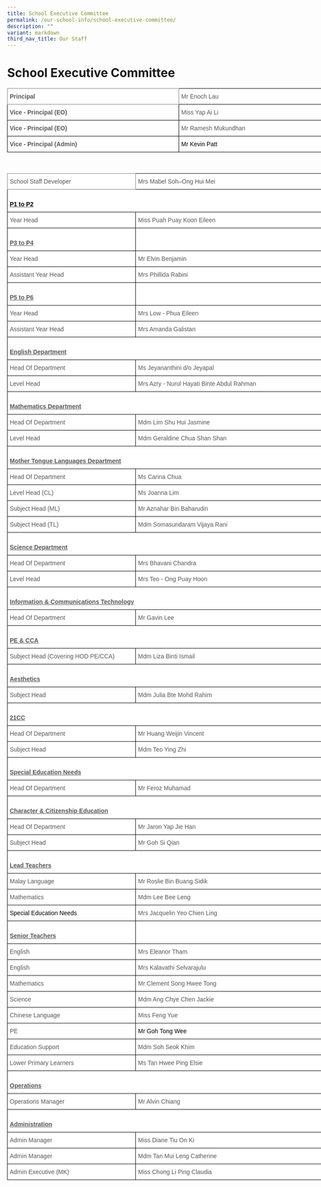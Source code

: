 ```yaml
---
title: School Executive Committee
permalink: /our-school-info/school-executive-committee/
description: ""
variant: markdown
third_nav_title: Our Staff
---
```

# School Executive Committee

<style type="text/css">
.tg  {border-collapse:collapse;border-spacing:0;}
.tg td{border-color:black;border-style:solid;border-width:1px;font-family:Arial, sans-serif;font-size:14px;
  overflow:hidden;padding:10px 5px;word-break:normal;}
.tg th{border-color:black;border-style:solid;border-width:1px;font-family:Arial, sans-serif;font-size:14px;
  font-weight:normal;overflow:hidden;padding:10px 5px;word-break:normal;}
.tg .tg-vlif{background-color:#FFF;border-color:inherit;color:#575756;font-weight:bold;text-align:left;vertical-align:top}
.tg .tg-sna6{background-color:#FFF;color:#575756;font-weight:bold;text-align:left;vertical-align:top}
.tg .tg-lnwz{background-color:#FFF;color:#575756;text-align:left;vertical-align:top}
</style>
<table class="tg" style="undefined;table-layout: fixed; width: 876px">
<colgroup>
<col style="width: 400px">
<col style="width: 400px">
</colgroup>
	
<thead>
  <tr>
    <th class="tg-vlif">Principal</th>
    <th class="tg-lnwz">Mr Enoch Lau</th>
  </tr>
</thead>
	
<tbody>
  <tr>
    <td class="tg-sna6">Vice - Principal (EO)</td>
    <td class="tg-lnwz"><span style="font-weight:normal">Miss Yap Ai Li</span></td>
  </tr>
  <tr>
    <td class="tg-sna6">Vice - Principal (EO)</td>
    <td class="tg-lnwz"><span style="font-weight:normal">Mr Ramesh Mukundhan </span></td>
  </tr>
  <tr>
    <td class="tg-sna6">Vice - Principal (Admin)</td>
    <td class="tg-lnwz"><span style="font-weight:400;color:#000">Mr Kevin Patt</span> </td>
  </tr>
</tbody>
</table>

<br>

<style type="text/css">
.tg  {border-collapse:collapse;border-spacing:0;}
.tg td{border-color:black;border-style:solid;border-width:1px;font-family:Arial, sans-serif;font-size:14px;
  overflow:hidden;padding:10px 5px;word-break:normal;}
.tg th{border-color:black;border-style:solid;border-width:1px;font-family:Arial, sans-serif;font-size:14px;
  font-weight:normal;overflow:hidden;padding:10px 5px;word-break:normal;}
.tg .tg-gi7n{background-color:#FFF;color:#575756;text-align:left;text-decoration:underline;vertical-align:top}
.tg .tg-atqo{background-color:#FFF;color:#575756;font-weight:bold;text-align:center;vertical-align:top}
.tg .tg-sna6{background-color:#FFF;color:#575756;font-weight:bold;text-align:left;vertical-align:top}
.tg .tg-i7qw{background-color:#FFF;border-color:inherit;color:#575756;text-align:left;vertical-align:top}
.tg .tg-lnwz{background-color:#FFF;color:#575756;text-align:left;vertical-align:top}
.tg .tg-biak{background-color:#FFF;color:#575756;font-weight:bold;text-align:left;text-decoration:underline;vertical-align:top}
</style>
<table class="tg" style="undefined;table-layout: fixed; width: 876px">
<colgroup>
<col style="width: 400px">
<col style="width: 800px">
</colgroup>
<thead>
  <tr>
    <th class="tg-i7qw">School Staff Developer</th>
    <th class="tg-lnwz">Mrs Mabel<span style="background-color:transparent"> Soh–Ong Hui Mei</span></th>
  </tr>
</thead>
<tbody>
  <tr>
    <td class="tg-biak" colspan="2"><br><span style="color:#000;background-color:initial">P1 to  P2</span></td>
	</tr>
  <tr>
    <td class="tg-lnwz"><span style="font-weight:400">Year Head</span></td>
    <td class="tg-lnwz"><span style="font-weight:400">Miss Puah Puay Koon Eileen</span></td>
  </tr>
	<tr>
    <td class="tg-sna6"><br><span style="text-decoration:underline">P3 to P4 </span></td>
    <td class="tg-atqo"> </td>
  </tr>
  <tr>
    <td class="tg-lnwz"><span style="font-weight:400">Year Head</span></td>
    <td class="tg-lnwz"><span style="font-weight:400">Mr Elvin Benjamin</span> </td>
  </tr>
  <tr>
    <td class="tg-lnwz"><span style="font-weight:400">Assistant Year Head</span></td>
    <td class="tg-lnwz">Mrs Phillida Rabini</td>
  </tr>  
  
  <tr>
    <td class="tg-sna6"><br><span style="text-decoration:underline">P5 to P6 </span></td>
    <td class="tg-atqo"> </td>
  </tr>
  <tr>
    <td class="tg-lnwz"><span style="font-weight:400">Year Head</span></td>
    <td class="tg-lnwz"><span style="font-weight:400"></span>Mrs Low - Phua Eileen </td>
  </tr>
  <tr>
    <td class="tg-lnwz"><span style="font-weight:400">Assistant Year Head</span></td>
    <td class="tg-lnwz">Mrs Amanda Galistan</td>
  </tr>
  <tr>
    <td class="tg-gi7n" colspan="2"><br><span style="font-weight:bold;background-color:initial">English Department</span></td>
  </tr>
  <tr>
    <td class="tg-lnwz"><span style="font-weight:normal">Head Of Department </span></td>
    <td class="tg-lnwz">Ms Jeyananthini d/o Jeyapal</td>
  </tr>
  <tr>
    <td class="tg-lnwz"><span style="font-weight:normal">Level Head</span></td>
    <td class="tg-lnwz">Mrs Azry - Nurul Hayati Binte Abdul Rahman</td>
  </tr>
  <tr>
    <td class="tg-lnwz" colspan="2"><br><span style="font-weight:bold;text-decoration:underline">Mathematics Department</span></td>
  </tr>
  <tr>
    <td class="tg-lnwz"><span style="font-weight:normal">Head Of Department</span></td>
    <td class="tg-lnwz"><span style="font-weight:normal">Mdm Lim Shu Hui Jasmine </span></td>
  </tr>
  <tr>
    <td class="tg-lnwz"><span style="font-weight:normal">Level Head</span></td>
    <td class="tg-lnwz"><span style="font-weight:normal">Mdm Geraldine Chua Shan Shan</span></td>
  </tr>
  <tr>
    <td class="tg-biak" colspan="2"><br>Mother Tongue Languages Department</td>
  </tr>
  <tr>
    <td class="tg-lnwz"><span style="font-weight:normal">Head Of Department</span></td>
    <td class="tg-lnwz"><span style="font-weight:normal">Ms Carina Chua</span></td>
  </tr>
  <tr>
    <td class="tg-lnwz"><span style="font-weight:normal">Level Head (CL)</span></td>
    <td class="tg-lnwz"><span style="font-weight:normal">Ms Joanna Lim</span></td>
  </tr>
  <tr>
    <td class="tg-lnwz"><span style="font-weight:normal">Subject Head (ML)</span>     </td>
    <td class="tg-lnwz"><span style="font-weight:normal">Mr Aznahar Bin Baharudin</span></td>
  </tr>
  <tr>
    <td class="tg-lnwz">Subject Head (TL)     </td>
    <td class="tg-lnwz"><span style="font-weight:normal">Mdm Somasundaram Vijaya Rani </span></td>
  </tr>
  <tr>
    <td class="tg-lnwz" colspan="2"><span style="font-weight:bold;text-decoration:underline"> </span><br><span style="font-weight:bold;text-decoration:underline">Science Department</span></td>
  </tr>
  <tr>
    <td class="tg-lnwz"><span style="font-weight:normal">Head Of Department</span></td>
    <td class="tg-lnwz"><span style="font-weight:normal">Mrs Bhavani Chandra</span></td>
  </tr>
  <tr>
    <td class="tg-lnwz"><span style="font-weight:normal">Level Head</span></td>
    <td class="tg-lnwz"><span style="font-weight:normal">Mrs Teo - Ong Puay Hoon</span></td>
  </tr>
  <tr>
    <td class="tg-biak" colspan="2"><br>Information &amp; Communications Technology</td>
  </tr>
  <tr>
    <td class="tg-lnwz"><span style="font-weight:normal">Head Of Department</span></td>
    <td class="tg-lnwz"><span style="font-weight:normal">Mr Gavin Lee</span></td>
  </tr>
  <tr>
    <td class="tg-lnwz" colspan="2"><span style="font-weight:normal"> </span><br><span style="font-weight:bold;text-decoration:underline">PE &amp; CCA</span></td>
  </tr>
  <tr>
    <td class="tg-lnwz">Subject Head (Covering HOD PE/CCA)</td>
    <td class="tg-lnwz">Mdm Liza Binti Ismail</td>
  </tr>
  <tr>
    <td class="tg-biak" colspan="2"><br>Aesthetics</td>
  </tr>
  <tr>
    <td class="tg-lnwz">Subject Head</td>
    <td class="tg-lnwz">Mdm Julia Bte Mohd Rahim <span style="font-weight:normal"> </span></td>
  </tr>
  <tr>
    <td class="tg-sna6" colspan="2"><br><span style="font-weight:bold;text-decoration:underline">21CC</span><span style="font-weight:bold;text-decoration:underline;background-color:initial"> </span></td>
  </tr>
  <tr>
    <td class="tg-lnwz">Head Of Department  </td>
    <td class="tg-lnwz"><span style="font-weight:400">Mr Huang Weijin Vincent</span> </td>
  </tr>
  <tr>
    <td class="tg-lnwz">Subject Head   </td>
    <td class="tg-lnwz"><span style="font-weight:normal">Mdm Teo Ying Zhi</span></td>
  </tr>
  <tr>
    <td class="tg-sna6" colspan="2"><br><span style="font-weight:bold;text-decoration:underline">Special Education Needs</span></td>
  </tr>
  <tr>
    <td class="tg-lnwz"><span style="font-weight:normal">Head Of Department </span></td>
    <td class="tg-lnwz"><span style="font-weight:normal">Mr Feroz Muhamad </span></td>
  </tr>
  <tr>
    <td class="tg-biak" colspan="2"><br>Character &amp; Citizenship Education </td>
  </tr>
  <tr>
    
  </tr>
  <tr>
    <td class="tg-lnwz"><span style="font-weight:normal">Head Of Department </span></td>
    <td class="tg-lnwz"><span style="font-weight:normal">Mr Jaron Yap Jie Han</span></td>
  </tr>
  <tr>
    <td class="tg-lnwz"><span style="font-weight:normal;background-color:initial">Subject Head </span></td>
    <td class="tg-lnwz">Mr Goh Si Qian</td>
  </tr>
	<tr>
    <td class="tg-biak" colspan="2"><br>Lead Teachers </td>
  </tr>
  <tr>
    <td class="tg-lnwz">Malay Language</td>
    <td class="tg-lnwz"><span style="font-weight:normal">Mr Roslie Bin Buang Sidik</span></td>
  </tr>
  <tr>
    <td class="tg-lnwz"><span style="font-weight:400">Mathematics</span></td>
    <td class="tg-lnwz"><span style="font-weight:normal">Mdm Lee Bee Leng </span></td>
  </tr>
  <tr>
    <td class="tg-lnwz"><span style="font-weight:400;color:#000">Special Education Needs</span><br></td>
    <td class="tg-lnwz">Mrs Jacquelin Yeo Chien Ling</td>
  </tr>
  <tr>
    <td class="tg-biak"><br>Senior Teachers</td>
    <td class="tg-sna6"></td>
  </tr>
  <tr>
    <td class="tg-lnwz"><span style="font-weight:normal">English</span></td>
    <td class="tg-lnwz"><span style="font-weight:normal">Mrs Eleanor Tham</span></td>
  </tr>
  <tr>
    <td class="tg-lnwz">English </td>
    <td class="tg-lnwz"><span style="font-weight:normal">Mrs Kalavathi Selvarajulu </span></td>
  </tr>
  <tr>
    <td class="tg-lnwz"><span style="font-weight:normal">Mathematics  </span></td>
    <td class="tg-lnwz"><span style="font-weight:normal">Mr Clement Song Hwee Tong</span></td>
  </tr>
  <tr>
    <td class="tg-lnwz">Science    </td>
    <td class="tg-lnwz"><span style="font-weight:normal">Mdm Ang Chye Chen Jackie</span></td>
  </tr>
  <tr>
    <td class="tg-lnwz"><span style="font-weight:normal">Chinese Language </span></td>
    <td class="tg-lnwz"><span style="font-weight:normal">Miss Feng Yue </span></td>
  </tr>
  <tr>
    <td class="tg-lnwz">PE</td>
    <td class="tg-lnwz"><span style="font-weight:400;color:#000">Mr Goh Tong Wee</span> </td>
  </tr>
  <tr>
    <td class="tg-lnwz"><span style="font-weight:400">Education Support</span></td>
    <td class="tg-lnwz"><span style="font-weight:normal">Mdm Soh Seok Khim</span></td>
  </tr>
  <tr>
    <td class="tg-lnwz"><span style="font-weight:normal">Lower Primary Learners</span> </td>
    <td class="tg-lnwz"><span style="font-weight:normal">Ms Tan Hwee Ping Elsie</span> </td>
  </tr>
  <tr>
    <td class="tg-biak" colspan="2"><br>Operations </td>
  </tr>
  <tr>
    <td class="tg-lnwz">Operations Manager </td>
    <td class="tg-lnwz">Mr Alvin Chiang </td>
  </tr>
  <tr>
    <td class="tg-biak" colspan="2"><br>Administration</td>
  </tr>
  <tr>
    <td class="tg-lnwz"><span style="font-weight:normal">Admin Manager </span></td>
    <td class="tg-lnwz"><span style="font-weight:normal">Miss Diane Tiu On Ki </span></td>
  </tr>
  <tr>
    <td class="tg-lnwz"><span style="font-weight:normal">Admin Manager </span></td>
    <td class="tg-lnwz"><span style="font-weight:normal">Mdm Tan Mui Leng Catherine </span></td>
  </tr>
  <tr>
    <td class="tg-lnwz">Admin Executive (MK)</td>
    <td class="tg-lnwz"><span style="font-weight:normal">Miss Chong Li Ping Claudia </span></td>
  </tr>
</tbody>
</table>
